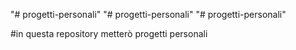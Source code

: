 "# progetti-personali" 
"# progetti-personali" 
"# progetti-personali" 

#in questa repository metterò progetti personali